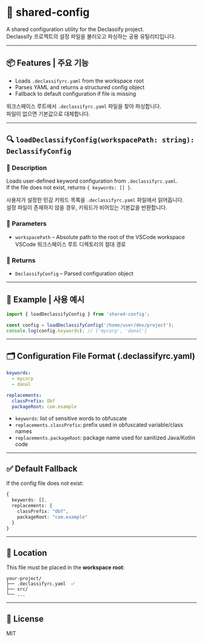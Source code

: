 # 🔧 shared-config

A shared configuration utility for the Declassify project.  
Declassify 프로젝트의 설정 파일을 불러오고 파싱하는 공용 유틸리티입니다.

---

## 📦 Features | 주요 기능

- Loads `.declassifyrc.yaml` from the workspace root
- Parses YAML and returns a structured config object
- Fallback to default configuration if file is missing

워크스페이스 루트에서 `.declassifyrc.yaml` 파일을 찾아 파싱합니다.  
파일이 없으면 기본값으로 대체합니다.

---

## 🔍 `loadDeclassifyConfig(workspacePath: string): DeclassifyConfig`

### 📘 Description

Loads user-defined keyword configuration from `.declassifyrc.yaml`.  
If the file does not exist, returns `{ keywords: [] }`.

사용자가 설정한 민감 키워드 목록을 `.declassifyrc.yaml` 파일에서 읽어옵니다.  
설정 파일이 존재하지 않을 경우, 키워드가 비어있는 기본값을 반환합니다.

### 🧾 Parameters

- `workspacePath` – Absolute path to the root of the VSCode workspace  
  VSCode 워크스페이스 루트 디렉토리의 절대 경로

### 🔁 Returns

- `DeclassifyConfig` – Parsed configuration object

---

## 🧪 Example | 사용 예시

```ts
import { loadDeclassifyConfig } from 'shared-config';

const config = loadDeclassifyConfig('/home/user/dev/project');
console.log(config.keywords); // ['mycorp', 'danal']
```

---

## 🗂️ Configuration File Format (.declassifyrc.yaml)

```yaml
keywords:
  - mycorp
  - danal

replacements:
  classPrefix: Obf
  packageRoot: com.example
```

- `keywords`: list of sensitive words to obfuscate
- `replacements.classPrefix`: prefix used in obfuscated variable/class names
- `replacements.packageRoot`: package name used for sanitized Java/Kotlin code

---

## ✅ Default Fallback

If the config file does not exist:

```ts
{
  keywords: [],
  replacements: {
    classPrefix: "Obf",
    packageRoot: "com.example"
  }
}
```

---

## 📁 Location

This file must be placed in the **workspace root**:

```
your-project/
├── .declassifyrc.yaml  ✅
├── src/
└── ...
```

---

## 📜 License

MIT
